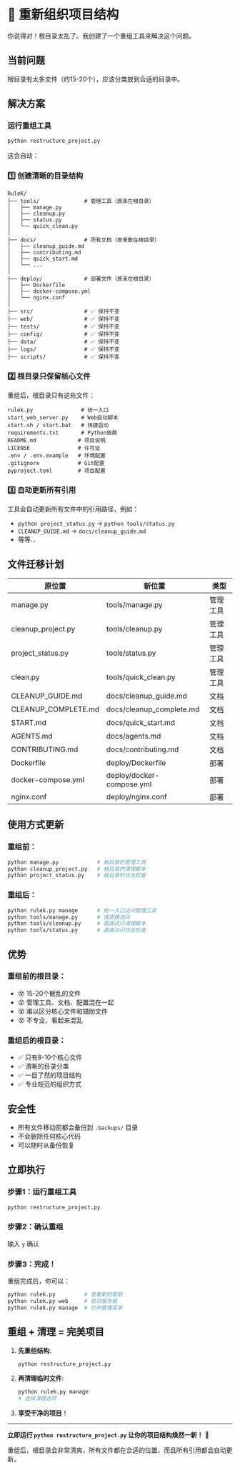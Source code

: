 # 🎯 重新组织项目结构

你说得对！根目录太乱了。我创建了一个重组工具来解决这个问题。

## 当前问题

根目录有太多文件（约15-20个），应该分类放到合适的目录中。

## 解决方案

### 运行重组工具

```bash
python restructure_project.py
```

这会自动：

### 1️⃣ 创建清晰的目录结构

```
RuleK/
├── tools/              # 管理工具（原来在根目录）
│   ├── manage.py      
│   ├── cleanup.py     
│   ├── status.py      
│   └── quick_clean.py 
│
├── docs/               # 所有文档（原来散在根目录）
│   ├── cleanup_guide.md
│   ├── contributing.md
│   ├── quick_start.md
│   └── ...
│
├── deploy/             # 部署文件（原来在根目录）
│   ├── Dockerfile
│   ├── docker-compose.yml
│   └── nginx.conf
│
├── src/                # ✅ 保持不变
├── web/                # ✅ 保持不变
├── tests/              # ✅ 保持不变
├── config/             # ✅ 保持不变
├── data/               # ✅ 保持不变
├── logs/               # ✅ 保持不变
├── scripts/            # ✅ 保持不变
```

### 2️⃣ 根目录只保留核心文件

重组后，根目录只有这些文件：
```
rulek.py               # 统一入口
start_web_server.py    # Web启动脚本
start.sh / start.bat   # 快捷启动
requirements.txt       # Python依赖
README.md             # 项目说明
LICENSE               # 许可证
.env / .env.example   # 环境配置
.gitignore            # Git配置
pyproject.toml        # 项目配置
```

### 3️⃣ 自动更新所有引用

工具会自动更新所有文件中的引用路径，例如：
- `python project_status.py` → `python tools/status.py`
- `CLEANUP_GUIDE.md` → `docs/cleanup_guide.md`
- 等等...

## 文件迁移计划

| 原位置 | 新位置 | 类型 |
|--------|--------|------|
| manage.py | tools/manage.py | 管理工具 |
| cleanup_project.py | tools/cleanup.py | 管理工具 |
| project_status.py | tools/status.py | 管理工具 |
| clean.py | tools/quick_clean.py | 管理工具 |
| CLEANUP_GUIDE.md | docs/cleanup_guide.md | 文档 |
| CLEANUP_COMPLETE.md | docs/cleanup_complete.md | 文档 |
| START.md | docs/quick_start.md | 文档 |
| AGENTS.md | docs/agents.md | 文档 |
| CONTRIBUTING.md | docs/contributing.md | 文档 |
| Dockerfile | deploy/Dockerfile | 部署 |
| docker-compose.yml | deploy/docker-compose.yml | 部署 |
| nginx.conf | deploy/nginx.conf | 部署 |

## 使用方式更新

### 重组前：
```bash
python manage.py            # 根目录的管理工具
python cleanup_project.py   # 根目录的清理脚本
python project_status.py    # 根目录的状态检查
```

### 重组后：
```bash
python rulek.py manage      # 统一入口访问管理工具
python tools/manage.py      # 或直接访问
python tools/cleanup.py     # 直接访问清理脚本
python tools/status.py      # 直接访问状态检查
```

## 优势

### 重组前的根目录：
- 😵 15-20个散乱的文件
- 😵 管理工具、文档、配置混在一起
- 😵 难以区分核心文件和辅助文件
- 😵 不专业，看起来混乱

### 重组后的根目录：
- ✅ 只有8-10个核心文件
- ✅ 清晰的目录分类
- ✅ 一目了然的项目结构
- ✅ 专业规范的组织方式

## 安全性

- 所有文件移动前都会备份到 `.backups/` 目录
- 不会删除任何核心代码
- 可以随时从备份恢复

## 立即执行

### 步骤1：运行重组工具
```bash
python restructure_project.py
```

### 步骤2：确认重组
输入 `y` 确认

### 步骤3：完成！
重组完成后，你可以：
```bash
python rulek.py         # 查看新的帮助
python rulek.py web     # 启动服务器
python rulek.py manage  # 打开管理菜单
```

## 重组 + 清理 = 完美项目

1. **先重组结构**:
   ```bash
   python restructure_project.py
   ```

2. **再清理临时文件**:
   ```bash
   python rulek.py manage
   # 选择清理选项
   ```

3. **享受干净的项目**！

---

**立即运行 `python restructure_project.py` 让你的项目结构焕然一新！** 🚀

重组后，根目录会非常清爽，所有文件都在合适的位置，而且所有引用都会自动更新。
